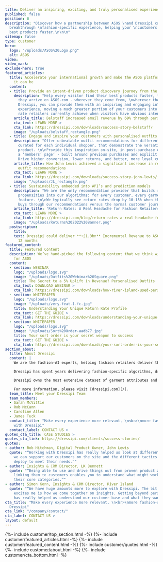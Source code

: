 ```yaml
---
title: Deliver an inspiring, exciting, and truly personalised experience.
published: false
position: 0
description: "Discover how a partnership between ASOS \nand Dressipi can deliver a
  breakthrough \nfashion-specific experience, helping your \ncustomers find their
  best products faster.\n\n\n"
sitemap: false
type: customer
hero:
  logo: "/uploads/ASOS%20Logo.png"
  alt: ASOS
video: 
video_mask: 
exclude-hero: true
featured_articles:
  title: Accelerate your international growth and make the ASOS platform the best
    it can be
  content:
  - title: Provide an intent-driven product discovery journey from the first moment
    description: "Help every visitor find their best products faster, from the moment
      they arrive on ASOS.com - wherever they come from, \nwherever they land. \n\nWith
      Dressipi, you can provide them with an inspiring and engaging intent-driven
      experience, moving a much greater portion of your customers into the ~10% conversion
      rate retailers currently achieve when visitors have obvious intent."
    article_title: Belstaff increased email revenue by 69% through personalised recommendations
    cta_text: LEARN MORE >
    cta_link: https://dressipi.com/downloads/success-story-belstaff/
    image: "/uploads/belstaff_rectangle.png"
  - title: Engage and inspire your customers with personalised outfits
    description: "Offer unbeatable outfit recommendations for different occasions,
      curated for each individual shopper, that demonstrate the versatility of your
      product. \n\nProvide this inspiration on-site, in post-purchase emails, or on
      a ‘members’ page’ - built around previous purchases and explicit preferences.
      Drive higher conversion, lower returns, and better, more loyal customers."
    article_title: How John Lewis achieved a significant increase in revenue with
      outfit recommendations
    cta_text: LEARN MORE >
    cta_link: https://dressipi.com/downloads/success-story-john-lewis/
    image: "/uploads/JL_rectangle.png"
  - title: Sustainability embedded into API’s and prediction models
    description: "We are the only recommendation provider that builds return rate
      propensities into our algorithms: for every customer, every garment, and every
      feature. \n\nWe typically see return rates drop by 10-15% when the same customer
      buys through our recommendations versus the normal customer journey."
    article_title: 'Return Rates: A Real Headache for Fashion Retailers… and the Environment'
    cta_text: LEARN MORE >
    cta_link: https://dressipi.com/blog/return-rates-a-real-headache-for-fashion-retailers-dot-dot-dot-and-the-environment/
    image: "/uploads/Returns%202022%20Banner.png"
  postscriptum:
    title: 
    text: Dressipi could deliver **+£1.3bn** Incremental Revenue to ASOS in the next
      12 months
featured_content:
  title: Featured Content
  description: We’ve hand-picked the following content that we think will be relevant
    for ASOS
  content:
  - section: WEBINAR
    logo: "/uploads/logo.svg"
    image: "/uploads/Outfits%20Webinar%20Square.png"
    title: The Secret to a 5% Uplift in Revenue? Personalised Outfits
    cta_text: DOWNLOAD WEBINAR >
    cta_link: https://dressipi.com/downloads/how-river-island-used-personalisation-to-deliver-revenue-increase/
  - section: WHITEPAPER
    logo: "/uploads/logo.svg"
    image: "/uploads/very-feat-1-fc.jpg"
    title: Understanding Your Unique Return Rate Profile
    cta_text: GET THE GUIDE >
    cta_link: https://dressipi.com/downloads/understanding-your-unique-return-rate-profile-whitepaper/
  - section: WHITEPAPER
    logo: "/uploads/logo.svg"
    image: "/uploads/Sort%20Order-aadb77.jpg"
    title: Your sort order is your secret weapon to success
    cta_text: GET THE GUIDE >
    cta_link: https://dressipi.com/downloads/your-sort-order-is-your-secret-weapon-to-success/
section_about:
  title: About Dressipi
  content: |
    We are the fashion-AI experts, helping fashion retailers deliver the relevant products & inspiration their customers deserve, across every part of the shopper journey.

    Dressipi has spent years delivering fashion-specific algorithms, drawing on the expertise of some of the industry’s top stylists and experts.

    Dressipi owns the most extensive dataset of garment attributes and fashion-specific customer preferences. Our ability to ingest, cleanse, and augment huge quantities of data from various sources, in real-time, is at the heart of our platform.

    For more information, please visit [dressipi.com](/).
  team_title: Meet your Dressipi Team
  team_members:
  - Sarah McVittie
  - Rob McCann
  - Caroline Allen
  - James Tuck
  contact_title: "Make every experience more relevant, \n<br>\nmore fashion-specific
    with Dressipi"
  contact_label: CONTACT US >
quotes_cta_title: CASE STUDIES >
quotes_cta_link: https://dressipi.com/clients/success-stories/
quotes:
- author: Rob Hitchman, Digital Product Owner, John Lewis
  quote: "“Working with Dressipi has really helped us look at different ways in how
    we can support our customers on the site and the different tactics that we can
    deploy to meet their needs.”"
- author: Insights & CRM Director, LK Bennett
  quote: "“Being able to use and drive things out from proven product attributes and
    linking them to customers enables you to understand what might work outside of
    their core categories.”"
- author: Simon Konn, Insights & CRM Director, River Island
  quote: "“We have huge amounts more to explore with Dressipi. The bit that really
    excites me is how we come together on insights. Getting beyond personalisation
    has really helped us understand our customer base and what they want and need.”"
cta_title: "Make every experience more relevant, \n<br>\nmore fashion-specific with
  Dressipi"
cta_link: "/company/contact/"
cta_label: CONTACT US >
layout: default
---
```


{%- include customer/top_section.html -%}
{%- include customer/featured_articles.html -%}
{%- include customer/featured_content.html -%}
{%- include customer/quotes.html -%}
{%- include customer/about.html -%}
{%- include customer/cta_bottom.html -%}